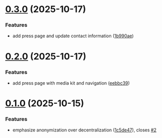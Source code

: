 # [0.3.0](https://github.com/JournalFoundation/journalfoundation.org/compare/v0.2.0...v0.3.0) (2025-10-17)


### Features

* add press page and update contact information ([1b990ae](https://github.com/JournalFoundation/journalfoundation.org/commit/1b990aee009ccfffd8e784470852682911c6a5e7))

# [0.2.0](https://github.com/JournalFoundation/journalfoundation.org/compare/v0.1.0...v0.2.0) (2025-10-17)


### Features

* add press page with media kit and navigation ([eebbc39](https://github.com/JournalFoundation/journalfoundation.org/commit/eebbc39dcaa7cbc767547a7ba80f22008565f8d0))

# [0.1.0](https://github.com/JournalFoundation/journalfoundation.org/compare/v0.0.0...v0.1.0) (2025-10-15)


### Features

* emphasize anonymization over decentralization ([1c5de47](https://github.com/JournalFoundation/journalfoundation.org/commit/1c5de47b887abb2a2b3270354a803dba3d188912)), closes [#2](https://github.com/JournalFoundation/journalfoundation.org/issues/2)
